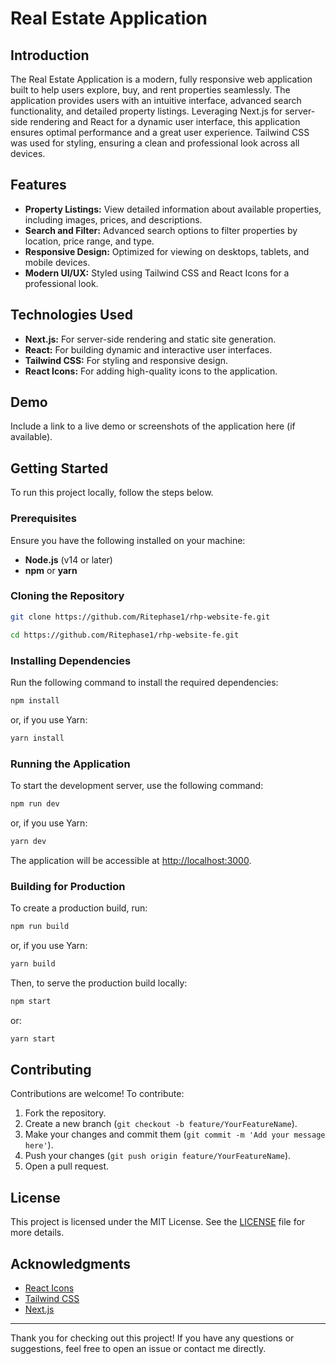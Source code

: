 # Real Estate Application

## Introduction

The Real Estate Application is a modern, fully responsive web application built to help users explore, buy, and rent properties seamlessly. The application provides users with an intuitive interface, advanced search functionality, and detailed property listings. Leveraging Next.js for server-side rendering and React for a dynamic user interface, this application ensures optimal performance and a great user experience. Tailwind CSS was used for styling, ensuring a clean and professional look across all devices.

## Features

- **Property Listings:** View detailed information about available properties, including images, prices, and descriptions.
- **Search and Filter:** Advanced search options to filter properties by location, price range, and type.
- **Responsive Design:** Optimized for viewing on desktops, tablets, and mobile devices.
- **Modern UI/UX:** Styled using Tailwind CSS and React Icons for a professional look.

## Technologies Used

- **Next.js:** For server-side rendering and static site generation.
- **React:** For building dynamic and interactive user interfaces.
- **Tailwind CSS:** For styling and responsive design.
- **React Icons:** For adding high-quality icons to the application.

## Demo

Include a link to a live demo or screenshots of the application here (if available).

## Getting Started

To run this project locally, follow the steps below.

### Prerequisites

Ensure you have the following installed on your machine:

- **Node.js** (v14 or later)
- **npm** or **yarn**

### Cloning the Repository

```bash
git clone https://github.com/Ritephase1/rhp-website-fe.git

cd https://github.com/Ritephase1/rhp-website-fe.git
```

### Installing Dependencies

Run the following command to install the required dependencies:

```bash
npm install
```

or, if you use Yarn:

```bash
yarn install
```

<!--
### Environment Variables

Create a `.env.local` file in the root directory and add the necessary environment variables. Below is an example structure:

```
NEXT_PUBLIC_API_URL=<Your API URL>
NEXT_PUBLIC_GOOGLE_MAPS_API_KEY=<Your Google Maps API Key>
```

Replace `<Your API URL>` and `<Your Google Maps API Key>` with your actual values. -->

### Running the Application

To start the development server, use the following command:

```bash
npm run dev
```

or, if you use Yarn:

```bash
yarn dev
```

The application will be accessible at [http://localhost:3000](http://localhost:3000).

### Building for Production

To create a production build, run:

```bash
npm run build
```

or, if you use Yarn:

```bash
yarn build
```

Then, to serve the production build locally:

```bash
npm start
```

or:

```bash
yarn start
```

## Contributing

Contributions are welcome! To contribute:

1. Fork the repository.
2. Create a new branch (`git checkout -b feature/YourFeatureName`).
3. Make your changes and commit them (`git commit -m 'Add your message here'`).
4. Push your changes (`git push origin feature/YourFeatureName`).
5. Open a pull request.

## License

This project is licensed under the MIT License. See the [LICENSE](LICENSE) file for more details.

## Acknowledgments

- [React Icons](https://react-icons.github.io/react-icons/)
- [Tailwind CSS](https://tailwindcss.com/)
- [Next.js](https://nextjs.org/)

---

Thank you for checking out this project! If you have any questions or suggestions, feel free to open an issue or contact me directly.
